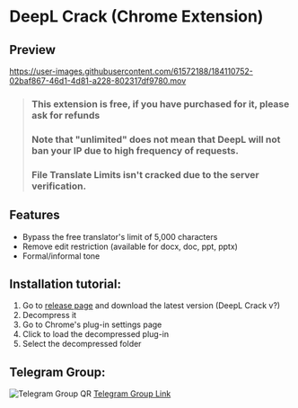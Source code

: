 # DeepL Crack (Chrome Extension)

## Preview
https://user-images.githubusercontent.com/61572188/184110752-02baf867-46d1-4d81-a228-802317df9780.mov

> ### This extension is free, if you have purchased for it, please ask for refunds
> ### Note that "unlimited" does not mean that DeepL will not ban your IP due to high frequency of requests.
> ### File Translate Limits isn't cracked due to the server verification. 

## Features

- Bypass the free translator's limit of 5,000 characters
- Remove edit restriction (available for docx, doc, ppt, pptx)
- Formal/informal tone

## Installation tutorial:

1. Go to [release page](https://github.com/blueagler/DeepL-Crack/releases) and download the latest version (DeepL Crack v?)
2. Decompress it
3. Go to Chrome's plug-in settings page
4. Click to load the decompressed plug-in
5. Select the decompressed folder

## Telegram Group:
![Telegram Group QR](https://user-images.githubusercontent.com/61572188/183508789-3f1e9d8f-44c0-4a12-b6be-c647ecb06a65.jpg)
[Telegram Group Link](https://t.me/DeepL_Crack)

